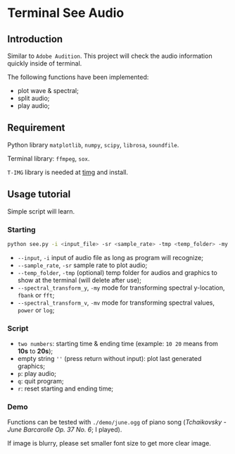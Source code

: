 # Terminal See Audio

## Introduction

Similar to `Adobe Audition`. This project will check the audio information quickly inside of terminal. 

The following functions have been implemented:

* plot wave & spectral;
* split audio;
* play audio;

## Requirement

Python library `matplotlib`, `numpy`, `scipy`, `librosa`, `soundfile`.

Terminal library: `ffmpeg`, `sox`.

`T-IMG` library is needed at [timg](https://github.com/hzeller/timg/) and install.

## Usage tutorial

Simple script will learn.

### Starting

```bash
python see.py -i <input_file> -sr <sample_rate> -tmp <temp_folder> -my <mode_y> -mv <mode_v>
```

* `--input`, `-i` input of audio file as long as program will recognize;
* `--sample_rate`, `-sr` sample rate to plot audio;
* `--temp_folder`, `-tmp` (optional) temp folder for audios and graphics to show at the terminal (will delete after use);
* `--spectral_transform_y`, `-my` mode for transforming spectral y-location, `fbank` or `fft`;
* `--spectral_transform_v`, `-mv` mode for transforming spectral values, `power` or `log`;

### Script

* `two numbers`: starting time & ending time (example: `10 20` means from **10s** to **20s**);
* empty string `''` (press return without input): plot last generated graphics;
* `p`: play audio;
* `q`: quit program;
* `r`: reset starting and ending time;

### Demo

Functions can be tested with `./demo/june.ogg` of piano song (*Tchaikovsky - June Barcarolle Op. 37 No. 6*; I played).

If image is blurry, please set smaller font size to get more clear image.